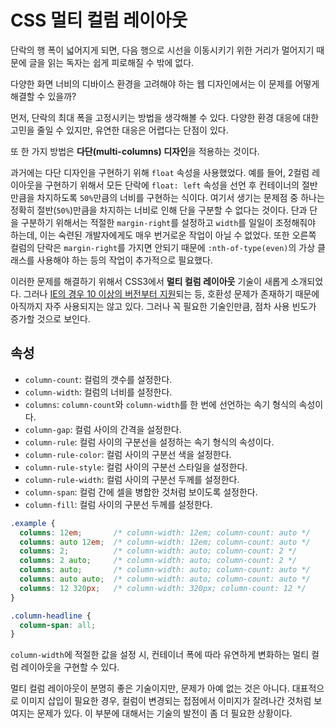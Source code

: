 # CSS 멀티 컬럼 레이아웃

단락의 행 폭이 넓어지게 되면, 다음 행으로 시선을 이동시키기 위한 거리가 멀어지기 때문에 글을 읽는 독자는 쉽게 피로해질 수 밖에 없다.

다양한 화면 너비의 디바이스 환경을 고려해야 하는 웹 디자인에서는 이 문제를 어떻게 해결할 수 있을까?

먼저, 단락의 최대 폭을 고정시키는 방법을 생각해볼 수 있다. 다양한 환경 대응에 대한 고민을 줄일 수 있지만, 유연한 대응은 어렵다는 단점이 있다.

또 한 가지 방법은 **다단(multi-columns) 디자인**을 적용하는 것이다.

과거에는 다단 디자인을 구현하기 위해 `float` 속성을 사용했었다. 예를 들어, 2컬럼 레이아웃을 구현하기 위해서 모든 단락에 `float: left` 속성을 선언 후 컨테이너의 절반만큼을 차지하도록 `50%`만큼의 너비를 구현하는 식이다. 여기서 생기는 문제점 중 하나는 정확히 절반(`50%`)만큼을 차지하는 너비로 인해 단을 구분할 수 없다는 것이다. 단과 단을 구분하기 위해서는 적절한 `margin-right`를 설정하고 `width`를
일일이 조정해줘야 하는데, 이는 숙련된 개발자에게도 매우 번거로운 작업이 아닐 수 없었다. 또한 오른쪽 컬럼의 단락은 `margin-right`를 가지면 안되기 때문에 `:nth-of-type(even)`의 가상 클래스를 사용해야 하는 등의 작업이 추가적으로 필요했다.

이러한 문제를 해결하기 위해서 CSS3에서 **멀티 컬럼 레이아웃** 기술이 새롭게 소개되었다. 그러나 [IE의 경우 10 이상의 버전부터 지원](https://caniuse.com/#search=columns)되는 등, 호환성 문제가 존재하기 때문에 아직까지 자주 사용되지는 않고 있다. 그러나 꼭 필요한 기술인만큼, 점차 사용 빈도가 증가할 것으로 보인다.

## 속성

* `column-count`: 컬럼의 갯수를 설정한다.
* `column-width`: 컬럼의 너비를 설정한다.
* `columns`: `column-count`와 `column-width`를 한 번에 선언하는 속기 형식의 속성이다.
* `column-gap`: 컬럼 사이의 간격을 설정한다.
* `column-rule`: 컬럼 사이의 구분선을 설정하는 속기 형식의 속성이다.
* `column-rule-color`: 컬럼 사이의 구분선 색을 설정한다.
* `column-rule-style`: 컬럼 사이의 구분선 스타일을 설정한다.
* `column-rule-width`: 컬럼 사이의 구분선 두께를 설정한다.
* `column-span`: 컬럼 간에 셀을 병합한 것처럼 보이도록 설정한다.
* `column-fill`: 컬럼 사이의 구분선 두께를 설정한다.

```css
.example {
  columns: 12em;       /* column-width: 12em; column-count: auto */
  columns: auto 12em;  /* column-width: 12em; column-count: auto */
  columns: 2;          /* column-width: auto; column-count: 2 */
  columns: 2 auto;     /* column-width: auto; column-count: 2 */
  columns: auto;       /* column-width: auto; column-count: auto */
  columns: auto auto;  /* column-width: auto; column-count: auto */
  columns: 12 320px;   /* column-width: 320px; column-count: 12 */
}

.column-headline {
  column-span: all;
}
```

`column-width`에 적절한 값을 설정 시, 컨테이너 폭에 따라 유연하게 변화하는 멀티 컬럼 레이아웃을 구현할 수 있다.

멀티 컬럼 레이아웃이 분명히 좋은 기술이지만, 문제가 아예 없는 것은 아니다. 대표적으로 이미지 삽입이 필요한 경우, 컬럼이 변경되는 접점에서 이미지가 잘려나간 것처럼 보여지는 문제가 있다. 이 부분에 대해서는 기술의 발전이 좀 더 필요한 상황이다.
